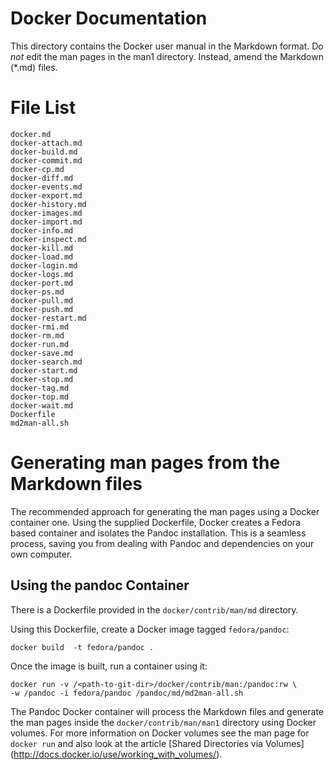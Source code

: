 Docker Documentation
====================

This directory contains the Docker user manual in the Markdown format.
Do *not* edit the man pages in the man1 directory. Instead, amend the
Markdown (*.md) files.

# File List

    docker.md
    docker-attach.md
    docker-build.md
    docker-commit.md
    docker-cp.md
    docker-diff.md
    docker-events.md
    docker-export.md
    docker-history.md
    docker-images.md
    docker-import.md
    docker-info.md
    docker-inspect.md
    docker-kill.md
    docker-load.md
    docker-login.md
    docker-logs.md
    docker-port.md
    docker-ps.md
    docker-pull.md
    docker-push.md
    docker-restart.md
    docker-rmi.md
    docker-rm.md
    docker-run.md
    docker-save.md
    docker-search.md
    docker-start.md
    docker-stop.md
    docker-tag.md
    docker-top.md
    docker-wait.md
    Dockerfile
    md2man-all.sh

# Generating man pages from the Markdown files

The recommended approach for generating the man pages using a  Docker container
one. Using the supplied Dockerfile, Docker creates a Fedora based container
and isolates the Pandoc installation. This is a seamless process, saving you
from dealing with Pandoc and dependencies on your own computer.

## Using the pandoc Container

There is a Dockerfile provided in the `docker/contrib/man/md` directory.

Using this Dockerfile, create a Docker image tagged `fedora/pandoc`:

    docker build  -t fedora/pandoc .

Once the image is built, run a container using it:

    docker run -v /<path-to-git-dir>/docker/contrib/man:/pandoc:rw \
    -w /pandoc -i fedora/pandoc /pandoc/md/md2man-all.sh

The Pandoc Docker container will process the Markdown files and generate
the man pages inside the `docker/contrib/man/man1` directory using
Docker volumes. For more information on Docker volumes see the man page for
`docker run` and also look at the article [Shared Directories via Volumes]
(http://docs.docker.io/use/working_with_volumes/).
